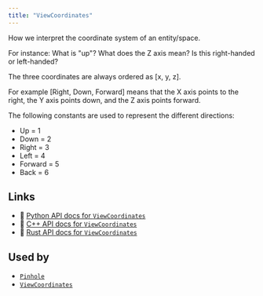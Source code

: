 ```yaml
---
title: "ViewCoordinates"
---
```


How we interpret the coordinate system of an entity/space.

For instance: What is "up"? What does the Z axis mean? Is this right-handed or left-handed?

The three coordinates are always ordered as [x, y, z].

For example [Right, Down, Forward] means that the X axis points to the right, the Y axis points
down, and the Z axis points forward.

The following constants are used to represent the different directions:
 * Up = 1
 * Down = 2
 * Right = 3
 * Left = 4
 * Forward = 5
 * Back = 6


## Links
 * 🐍 [Python API docs for `ViewCoordinates`](https://ref.rerun.io/docs/python/stable/common/components#rerun.components.ViewCoordinates)
 * 🌊 [C++ API docs for `ViewCoordinates`](https://ref.rerun.io/docs/cpp/stable/structrerun_1_1components_1_1ViewCoordinates.html?speculative-link)
 * 🦀 [Rust API docs for `ViewCoordinates`](https://docs.rs/rerun/latest/rerun/components/struct.ViewCoordinates.html)


## Used by

* [`Pinhole`](../archetypes/pinhole.md)
* [`ViewCoordinates`](../archetypes/view_coordinates.md)
